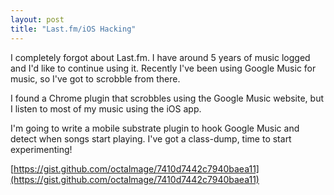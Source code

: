 ```yaml
---
layout: post
title: "Last.fm/iOS Hacking"
---
```


I completely forgot about Last.fm. I have around 5 years of music logged and I'd like to continue using it. Recently I've been using Google Music for music, so I've got to scrobble from there. 

I found a Chrome plugin that scrobbles using the Google Music website, but I listen to most of my music using the iOS app. 

I'm going to write a mobile substrate plugin to hook Google Music and detect when songs start playing. I've got a class-dump, time to start experimenting!

[https://gist.github.com/octalmage/7410d7442c7940baea11](https://gist.github.com/octalmage/7410d7442c7940baea11)